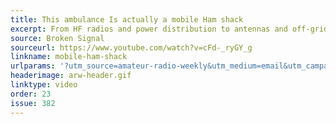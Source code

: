 ```yaml
---
title: This ambulance Is actually a mobile Ham shack
excerpt: From HF radios and power distribution to antennas and off-grid capability.
source: Broken Signal
sourceurl: https://www.youtube.com/watch?v=cFd-_ryGY_g
linkname: mobile-ham-shack
urlparams: '?utm_source=amateur-radio-weekly&utm_medium=email&utm_campaign=newsletter'
headerimage: arw-header.gif
linktype: video
order: 23
issue: 382
---
```

